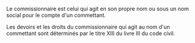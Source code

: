   
 Le commissionnaire est celui qui agit en son propre nom ou sous un nom social pour le compte d'un commettant.  

  
 Les devoirs et les droits du commissionnaire qui agit au nom d'un commettant sont déterminés par le titre XIII du livre III du code civil.  
